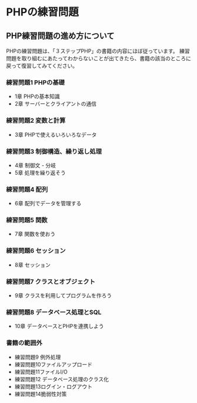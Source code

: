 # PHPの練習問題

## PHP練習問題の進め方について

PHPの練習問題は、「３ステップPHP」の書籍の内容にほぼ従っています。
練習問題を取り組むにあたってわからないことが出てきたら、書籍の該当のところに戻って復習してみてください。

### 練習問題1 PHPの基礎
- 1章 PHPの基本知識
- 2章 サーバーとクライアントの通信
### 練習問題2 変数と計算
- 3章 PHPで使えるいろいろなデータ
### 練習問題3 制御構造、繰り返し処理
- 4章 制御文 - 分岐
- 5章 処理を繰り返そう
### 練習問題4 配列
- 6章 配列でデータを管理する
### 練習問題5 関数
- 7章 関数を使おう
### 練習問題6 セッション
- 8章 セッション
### 練習問題7 クラスとオブジェクト
- 9章 クラスを利用してプログラムを作ろう
### 練習問題8 データベース処理とSQL
- 10章 データベースとPHPを連携しよう
### 書籍の範囲外
- 練習問題9 例外処理
- 練習問題10ファイルアップロード
- 練習問題11ファイルI/O
- 練習問題12 データベース処理のクラス化
- 練習問題13ログイン・ログアウト
- 練習問題14脆弱性対策

